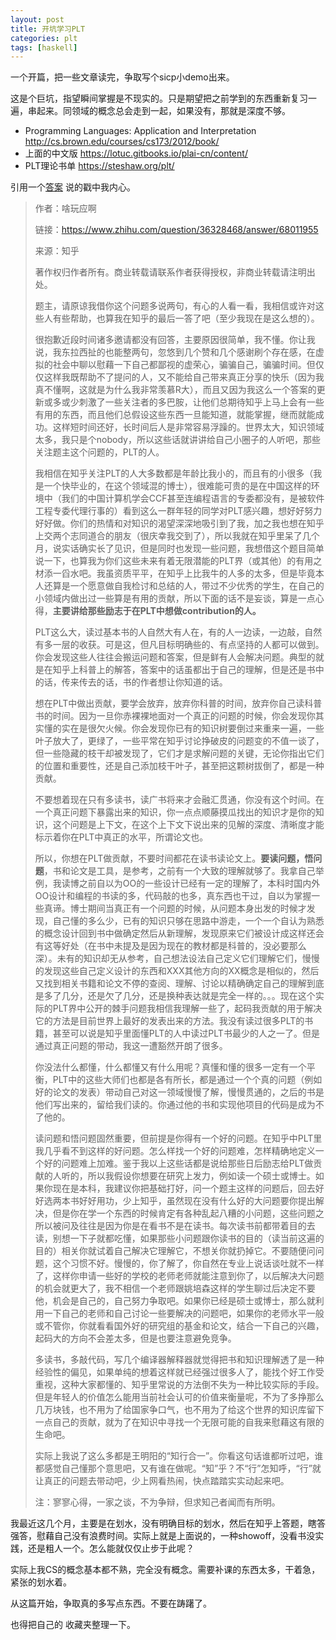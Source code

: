 ```yaml
---
layout: post
title: 开坑学习PLT
categories: plt
tags: [haskell]
---
```


  

一个开篇，把一些文章读完，争取写个sicp小demo出来。

这是个巨坑，指望瞬间掌握是不现实的。只是期望把之前学到的东西重新复习一遍，串起来。同领域的概念总会走到一起，如果没有，那就是深度不够。

- Programming Languages: Application and Interpretation http://cs.brown.edu/courses/cs173/2012/book/
- 上面的中文版 https://lotuc.gitbooks.io/plai-cn/content/
- PLT理论书单 https://steshaw.org/plt/



引用一个[答案](https://www.zhihu.com/question/36328468/answer/68011955) 说的戳中我内心。

>作者：啥玩应啊
>
>链接：https://www.zhihu.com/question/36328468/answer/68011955
>
>来源：知乎
>
>著作权归作者所有。商业转载请联系作者获得授权，非商业转载请注明出处。
>
>题主，请原谅我借你这个问题多说两句，有心的人看一看，我相信或许对这些人有些帮助，也算我在知乎的最后一答了吧（至少我现在是这么想的）。
>
>很抱歉近段时间诸多邀请都没有回答，主要原因很简单，我不懂。你让我说，我东拉西扯的也能整两句，忽悠到几个赞和几个感谢刷个存在感，在虚拟的社会中聊以慰藉一下自己都鄙视的虚荣心，骗骗自己，骗骗时间。但仅仅这样我既帮助不了提问的人，又不能给自己带来真正分享的快乐（因为我真不懂啊，这就是为什么我非常羡慕R大），而且又因为我这么一个答案的更新或多或少刺激了一些关注者的多巴胺，让他们总期待知乎上马上会有一些有用的东西，而且他们总假设这些东西一旦能知道，就能掌握，继而就能成功。这样短时间还好，长时间后人是非常容易浮躁的。世界太大，知识领域太多，我只是个nobody，所以这些话就讲讲给自己小圈子的人听吧，那些关注题主这个问题的，PLT的人。
>
>我相信在知乎关注PLT的人大多数都是年龄比我小的，而且有的小很多（我是一个快毕业的，在这个领域混的博士），很难能可贵的是在中国这样的环境中（我们的中国计算机学会CCF甚至连编程语言的专委都没有，是被软件工程专委代理行事的）看到这么一群年轻的同学对PLT感兴趣，想好好努力好好做。你们的热情和对知识的渴望深深地吸引到了我，加之我也想在知乎上交两个志同道合的朋友（很庆幸我交到了），所以我就在知乎里呆了几个月，说实话确实长了见识，但是同时也发现一些问题，我想借这个题目简单说一下，也算我为你们这些未来有着无限潜能的PLT界（或其他）的有用之材添一舀水吧。我虽资质平平，在知乎上比我牛的人多的太多，但是毕竟本人还算是一个愿意做自我检讨和总结的人，带过不少优秀的学生，在自己的小领域内做出过一些算是有用的贡献，所以下面的话不是妄谈，算是一点心得，**主要讲给那些励志于在PLT中想做contribution的人。**
>
>PLT这么大，读过基本书的人自然大有人在，有的人一边读，一边敲，自然有多一层的收获。可是这，但凡目标明确些的、有点坚持的人都可以做到。你会发现这些人往往会搬运问题和答案，但是鲜有人会解决问题。典型的就是在知乎上科普上的解答，答案中的话虽都出于自己的理解，但是还是书中的话，传来传去的话，书的作者想让你知道的话。
>
>想在PLT中做出贡献，要学会放弃，放弃你科普的时间，放弃你自己读科普书的时间。因为一旦你赤裸裸地面对一个真正的问题的时候，你会发现你其实懂的实在是很欠火候。你会发现你已有的知识树要倒过来重来一遍，一些叶子放大了，更绿了，一些平常在知乎讨论挣破皮的问题变的不值一谈了，但一些隐藏的枝干却被发现了，它们才是求解问题的关键，无论你指出它们的位置和重要性，还是自己添加枝干叶子，甚至把这颗树拔倒了，都是一种贡献。
>
>不要想着现在只有多读书，读广书将来才会融汇贯通，你没有这个时间。在一个真正问题下暴露出来的知识，你一点点顺藤摸瓜找出的知识才是你的知识，这个问题是上下文，在这个上下文下说出来的见解的深度、清晰度才能标示着你在PLT中真正的水平，所谓论文也。
>
>所以，你想在PLT做贡献，不要时间都花在读书读论文上。**要读问题，悟问题**，书和论文是工具，是参考，之前有一个大致的理解就够了。我拿自己举例，我读博之前自以为OO的一些设计已经有一定的理解了，本科时国内外OO设计和编程的书读的多，代码敲的也多，真东西也干过，自以为掌握一些真谛。博士期间当真正有一个问题的时候，从问题本身出发的时候才发现，自己懂的多么少，已有的知识只够在思路中游走，一个一个自认为熟悉的概念设计回到书中做确定然后从新理解，发现原来它们被设计成这样还会有这等好处（在书中未提及是因为现在的教材都是科普的，没必要那么深）。未有的知识却无从参考，自己想法设法自己定义它们理解它们，慢慢的发现这些自己定义设计的东西和XXX其他方向的XX概念是相似的，然后又找到相关书籍和论文不停的查阅、理解、讨论以精确确定自己的理解到底是多了几分，还是欠了几分，还是换种表达就是完全一样的。。。现在这个实际的PLT界中公开的棘手问题我相信我理解一些了，起码我贡献的用于解决它的方法是目前世界上最好的发表出来的方法。我没有读过很多PLT的书籍，甚至可以说是知乎里面懂PLT的人中读过PLT书最少的人之一了。但是通过真正问题的带动，我这一遭豁然开朗了很多。
>
>你没法什么都懂，什么都懂又有什么用呢？真懂和懂的很多一定有一个平衡，PLT中的这些大师们也都是各有所长，都是通过一个个真的问题（例如好的论文的发表）带动自己对这一领域慢慢了解，慢慢贯通的，之后的书是他们写出来的，留给我们读的。你通过他的书和实现他项目的代码是成为不了他的。
>
>读问题和悟问题固然重要，但前提是你得有一个好的问题。在知乎中PLT里我几乎看不到这样的好问题。怎么样找一个好的问题难，怎样精确地定义一个好的问题难上加难。鉴于我以上这些话都是说给那些日后励志给PLT做贡献的人听的，所以我假设你想要在研究上发力，例如读一个硕士或博士。如果你现在是本科，我建议你把基础打好，问一个题主这样的问题后，回去好好选两本书好好用功，少上知乎，虽然现在没有什么好的大问题要你提出解决，但是你在学一个东西的时候肯定有各种乱起八糟的小问题，这些问题之所以被问及往往是因为你是在看书不是在读书。每次读书前都带着目的去读，别想一下子就都吃懂，如果那些小问题跟你读书的目的（读当前这遍的目的）相关你就试着自己解决它理解它，不想关你就扔掉它。不要随便问问题，这个习惯不好。慢慢的，你了解了，你自然在专业上说话谈吐就不一样了，这样你申请一些好的学校的老师老师就能注意到你了，以后解决大问题的机会就更大了，我不相信一个老师跟姚培森这样的学生聊过后决定不要他，机会是自己的，自己努力争取吧。如果你已经是硕士或博士，那么就利用一下自己的老师和自己讨论一些要解决的问题吧，如果你的老师水平一般或不管你，你就看看国外好的研究组的基金和论文，结合一下自己的兴趣，起码大的方向不会差太多，但是也要注意避免竞争。
>
>多读书，多敲代码，写几个编译器解释器就觉得把书和知识理解透了是一种经验性的偏见，如果单纯的想着这样就已经强过很多人了，能找个好工作受重视，这种大家都懂的、知乎里常说的方法倒不失为一种比较实际的手段。但是年轻人的价值怎么能用当前社会认可的价值来衡量呢，不为了多挣那么几万块钱，也不用为了给国家争口气，也不用为了给这个世界的知识库留下一点自己的贡献，就为了在知识中寻找一个无限可能的自我来慰藉这有限的生命吧。
>
>实际上我说了这么多都是王明阳的“知行合一”。你看这句话谁都听过吧，谁都感觉自己懂那个意思吧，又有谁在做呢。“知”乎？不“行”怎知呼，“行”就让真正的问题去带动吧，少上网看热闹，快点踏踏实实动起来吧。
>
>注：寥寥心得，一家之谈，不为争辩，但求知己者闻而有所明。



我最近这几个月，主要是在划水，没有明确目标的划水，然后在知乎上答题，瞎答强答，慰藉自己没有浪费时间。实际上就是上面说的，一种showoff，没看书没实践，还是粗人一个。怎么能就仅仅止步于此呢？

实际上我CS的概念基本都不熟，完全没有概念。需要补课的东西太多，干着急，紧张的划水着。

从这篇开始，争取真的多写点东西。不要在踌躇了。

也得把自己的 收藏夹整理一下。